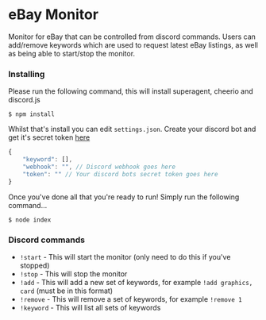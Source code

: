 # eBay Monitor

Monitor for eBay that can be controlled from discord commands. Users can add/remove keywords which are used to request latest eBay listings, as well as being able to start/stop the monitor.

### Installing

Please run the following command, this will install superagent, cheerio and discord.js

```
$ npm install
```

Whilst that's install you can edit `settings.json`. Create your discord bot and get it's secret token [here](https://discordapp.com/developers)

```javascript
{
    "keyword": [],
    "webhook": "", // Discord webhook goes here
    "token": "" // Your discord bots secret token goes here
}

```

Once you've done all that you're ready to run! Simply run the following command...

```
$ node index
```

### Discord commands

+ `!start` - This will start the monitor (only need to do this if you've stopped)
+ `!stop` - This will stop the monitor
+ `!add` - This will add a new set of keywords, for example `!add graphics, card` (must be in this format)
+ `!remove` - This will remove a set of keywords, for example `!remove 1` 
+ `!keyword` - This will list all sets of keywords
